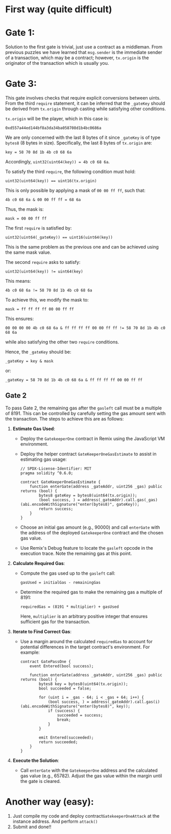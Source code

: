 # First way (quite difficult)

# Gate 1:
Solution to the first gate is trivial, just use a contract as a middleman. From previous puzzles we have learned that `msg.sender` is the immediate sender of a transaction, which may be a contract; however, `tx.origin` is the originator of the transaction which is usually you.

# Gate 3:
This gate involves checks that require explicit conversions between uints. From the third `require` statement, it can be inferred that the `_gateKey` should be derived from `tx.origin` through casting while satisfying other conditions.

`tx.origin` will be the player, which in this case is:

`0xd557a44ed144bf8a3da34ba058708d1b4bc0686a`

We are only concerned with the last 8 bytes of it since `_gateKey` is of type `bytes8` (8 bytes in size). Specifically, the last 8 bytes of `tx.origin` are:

`key = 58 70 8d 1b 4b c0 68 6a`

Accordingly, `uint32(uint64(key)) = 4b c0 68 6a`.

To satisfy the third `require`, the following condition must hold:

`uint32(uint64(key)) == uint16(tx.origin)`

This is only possible by applying a mask of `00 00 ff ff`, such that:

`4b c0 68 6a & 00 00 ff ff = 68 6a`

Thus, the mask is:

`mask = 00 00 ff ff`

The first `require` is satisfied by:

`uint32(uint64(_gateKey)) == uint16(uint64(key))`

This is the same problem as the previous one and can be achieved using the same mask value.

The second `require` asks to satisfy:

`uint32(uint64(key)) != uint64(key)`

This means:

`4b c0 68 6a != 58 70 8d 1b 4b c0 68 6a`

To achieve this, we modify the mask to:

`mask = ff ff ff ff 00 00 ff ff`

This ensures:

`00 00 00 00 4b c0 68 6a & ff ff ff ff 00 00 ff ff != 58 70 8d 1b 4b c0 68 6a`

while also satisfying the other two `require` conditions.

Hence, the `_gateKey` should be:

`_gateKey = key & mask`

or:

`_gateKey = 58 70 8d 1b 4b c0 68 6a & ff ff ff ff 00 00 ff ff`

## Gate 2

To pass Gate 2, the remaining gas after the `gasleft` call must be a multiple of 8191. This can be controlled by carefully setting the gas amount sent with the transaction. The steps to achieve this are as follows:

1. **Estimate Gas Used**:
   - Deploy the `GatekeeperOne` contract in Remix using the JavaScript VM environment.
   - Deploy the helper contract `GateKeeperOneGasEstimate` to assist in estimating gas usage:

     ```solidity
     // SPDX-License-Identifier: MIT
     pragma solidity ^0.6.0;

     contract GateKeeperOneGasEstimate {
         function enterGate(address _gateAddr, uint256 _gas) public returns (bool) {
             bytes8 gateKey = bytes8(uint64(tx.origin));
             (bool success, ) = address(_gateAddr).call.gas(_gas)(abi.encodeWithSignature("enter(bytes8)", gateKey));
             return success;
         }
     }
     ```

   - Choose an initial gas amount (e.g., 90000) and call `enterGate` with the address of the deployed `GatekeeperOne` contract and the chosen gas value.
   - Use Remix's Debug feature to locate the `gasleft` opcode in the execution trace. Note the remaining gas at this point.

2. **Calculate Required Gas**:
   - Compute the gas used up to the `gasleft` call:

     ```
     gasUsed = initialGas - remainingGas
     ```

   - Determine the required gas to make the remaining gas a multiple of 8191:

     ```
     requiredGas = (8191 * multiplier) + gasUsed
     ```

     Here, `multiplier` is an arbitrary positive integer that ensures sufficient gas for the transaction.

3. **Iterate to Find Correct Gas**:
   - Use a margin around the calculated `requiredGas` to account for potential differences in the target contract's environment. For example:

     ```solidity
     contract GatePassOne {
         event Entered(bool success);

         function enterGate(address _gateAddr, uint256 _gas) public returns (bool) {
             bytes8 key = bytes8(uint64(tx.origin));
             bool succeeded = false;

             for (uint i = _gas - 64; i < _gas + 64; i++) {
                 (bool success, ) = address(_gateAddr).call.gas(i)(abi.encodeWithSignature("enter(bytes8)", key));
                 if (success) {
                     succeeded = success;
                     break;
                 }
             }

             emit Entered(succeeded);
             return succeeded;
         }
     }
     ```

4. **Execute the Solution**:
   - Call `enterGate` with the `GatekeeperOne` address and the calculated gas value (e.g., 65782). Adjust the gas value within the margin until the gate is cleared.

# Another way (easy):

1. Just compile my code and deploy contract``GatekeeperOneAttack``  at the instance address. And perform ``attack()`` 
2. Submit and done!!